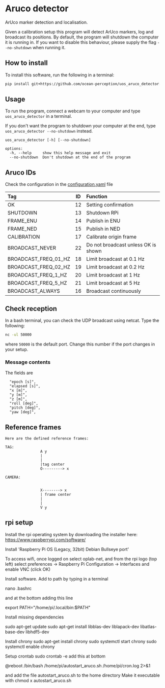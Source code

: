# Aruco detector
ArUco marker detection and localisation.

Given a calibration setup this program will detect ArUco markers, log and broadcast its positions.
By default, the program will shutdown the computer it is running in. If you want to disable this behaviour, please supply the flag `--no-shutdown` when running it.


## How to install
To install this software, run the following in a terminal:

```bash
pip install git+https://github.com/ocean-perception/uos_aruco_detector.git
```

## Usage
To run the program, connect a webcam to your computer and type `uos_aruco_detector` in a terminal.

If you don't want the program to shutdown your computer at the end, type `uos_aruco_detector --no-shutdown` instead.

```
uos_aruco_detector [-h] [--no-shutdown]

options:
  -h, --help     show this help message and exit
  --no-shutdown  Don't shutdown at the end of the program
```

## Aruco IDs
Check the configuration in the [configuration.yaml](https://github.com/ocean-perception/uos_aruco_detector/blob/main/src/uos_aruco_detector/configuration/configuration.yaml) file 


| Tag                  | ID | Function                             |
|:---------------------|:--:|:-------------------------------------|
| OK                   | 12 | Setting confirmation                 |
| SHUTDOWN             | 13 | Shutdown RPi                         |
| FRAME_ENU            | 14 | Publish in ENU                       |
| FRAME_NED            | 15 | Publish in NED                       |
| CALIBRATION          | 17 | Calibrate origin frame               |
| BROADCAST_NEVER      | 22 | Do not broadcast unless OK is shown  |
| BROADCAST_FREQ_01_HZ | 18 | Limit broadcast at 0.1 Hz            |
| BROADCAST_FREQ_02_HZ | 19 | Limit broadcast at 0.2 Hz            |
| BROADCAST_FREQ_1_HZ  | 20 | Limit broadcast at 1 Hz              |
| BROADCAST_FREQ_5_HZ  | 21 | Limit broadcast at 5 Hz              |
| BROADCAST_ALWAYS     | 16 | Broadcast continuously               |

## Check reception
In a bash terminal, you can check the UDP broadcast using netcat. Type the following:
```bash
nc -ul 50000
```
where `50000` is the default port. Change this number if the port changes in your setup.


### Message contents
The fields are
```
  "epoch [s]",
  "elapsed [s]",
  "x [m]",
  "y [m]",
  "z [m]",
  "roll [deg]",
  "pitch [deg]",
  "yaw [deg]",
```


## Reference frames
```
Here are the defined reference frames:

TAG:
                A y
                |
                |
                |tag center
                O---------> x

CAMERA:


                X--------> x
                | frame center
                |
                |
                V y
```

## rpi setup

Install the rpi operating system by downloading the installer here:
https://www.raspberrypi.com/software/

Install 'Raspberry Pi OS (Legacy, 32bit) Debian Bullseye port'

To access wifi, once logged on select oplab-net, and from the rpi logo (top left) select preferences -> Raspberry Pi Configuration -> Interfaces and enable VNC (click OK)

Install software. Add to path by typing in a terminal

nano .bashrc

and at the bottom adding this line

export PATH="/home/pi/.local/bin:$PATH"

Install missing dependencies

sudo apt-get update
sudo apt-get install libblas-dev liblapack-dev libatlas-base-dev libhdf5-dev

Install chrony
sudo apt-get install chrony
sudo systemctl start chrony
sudo systemctl enable chrony

Setup crontab
sudo crontab -e
add this at bottom

@reboot /bin/bash /home/pi/autostart_aruco.sh /home/pi/cron.log 2>&1

and add the file autostart_aruco.sh to the home directory
Make it executable with chmod x autostart_aruco.sh
